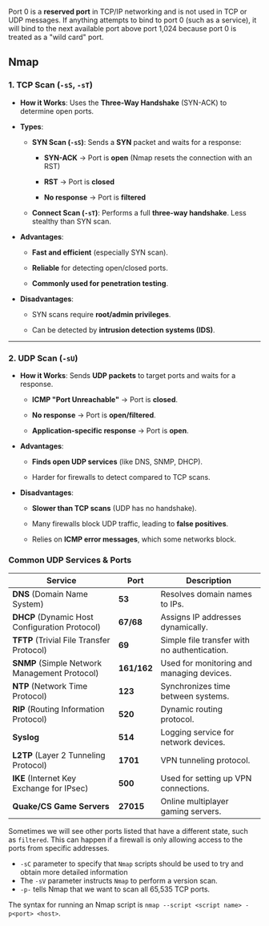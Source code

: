 Port 0 is a **reserved port** in TCP/IP networking and is not used in TCP or UDP messages. If anything attempts to bind to port 0 (such as a service), it will bind to the next available port above port 1,024 because port 0 is treated as a "wild card" port.

## Nmap

### **1. TCP Scan (`-sS`, `-sT`)**

- **How it Works**: Uses the **Three-Way Handshake** (SYN-ACK) to determine open ports.
    
- **Types**:
    
    - **SYN Scan (`-sS`)**: Sends a **SYN** packet and waits for a response:
        
        - **SYN-ACK** → Port is **open** (Nmap resets the connection with an RST)
            
        - **RST** → Port is **closed**
            
        - **No response** → Port is **filtered**
            
    - **Connect Scan (`-sT`)**: Performs a full **three-way handshake**. Less stealthy than SYN scan.
        
- **Advantages**:
    
    - **Fast and efficient** (especially SYN scan).
        
    - **Reliable** for detecting open/closed ports.
        
    - **Commonly used for penetration testing**.
        
- **Disadvantages**:
    
    - SYN scans require **root/admin privileges**.
        
    - Can be detected by **intrusion detection systems (IDS)**.
        

---

### **2. UDP Scan (`-sU`)**

- **How it Works**: Sends **UDP packets** to target ports and waits for a response.
    
    - **ICMP "Port Unreachable"** → Port is **closed**.
        
    - **No response** → Port is **open/filtered**.
        
    - **Application-specific response** → Port is **open**.
        
- **Advantages**:
    
    - **Finds open UDP services** (like DNS, SNMP, DHCP).
        
    - Harder for firewalls to detect compared to TCP scans.
        
- **Disadvantages**:
    
    - **Slower than TCP scans** (UDP has no handshake).
        
    - Many firewalls block UDP traffic, leading to **false positives**.
        
    - Relies on **ICMP error messages**, which some networks block.


### **Common UDP Services & Ports**

| **Service**                                    | **Port**    | **Description**                              |
| ---------------------------------------------- | ----------- | -------------------------------------------- |
| **DNS** (Domain Name System)                   | **53**      | Resolves domain names to IPs.                |
| **DHCP** (Dynamic Host Configuration Protocol) | **67/68**   | Assigns IP addresses dynamically.            |
| **TFTP** (Trivial File Transfer Protocol)      | **69**      | Simple file transfer with no authentication. |
| **SNMP** (Simple Network Management Protocol)  | **161/162** | Used for monitoring and managing devices.    |
| **NTP** (Network Time Protocol)                | **123**     | Synchronizes time between systems.           |
| **RIP** (Routing Information Protocol)         | **520**     | Dynamic routing protocol.                    |
| **Syslog**                                     | **514**     | Logging service for network devices.         |
| **L2TP** (Layer 2 Tunneling Protocol)          | **1701**    | VPN tunneling protocol.                      |
| **IKE** (Internet Key Exchange for IPsec)      | **500**     | Used for setting up VPN connections.         |
| **Quake/CS Game Servers**                      | **27015**   | Online multiplayer gaming servers.           |


Sometimes we will see other ports listed that have a different state, such as `filtered`. This can happen if a firewall is only allowing access to the ports from specific addresses.


- `-sC` parameter to specify that `Nmap` scripts should be used to try and obtain more detailed information
-  The `-sV` parameter instructs `Nmap` to perform a version scan.
- `-p-` tells Nmap that we want to scan all 65,535 TCP ports.

The syntax for running an Nmap script is `nmap --script <script name> -p<port> <host>`.







